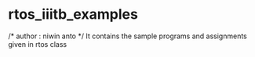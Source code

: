 # rtos_iiitb_examples
/* author : niwin anto */
It contains the sample programs and assignments given in rtos class
